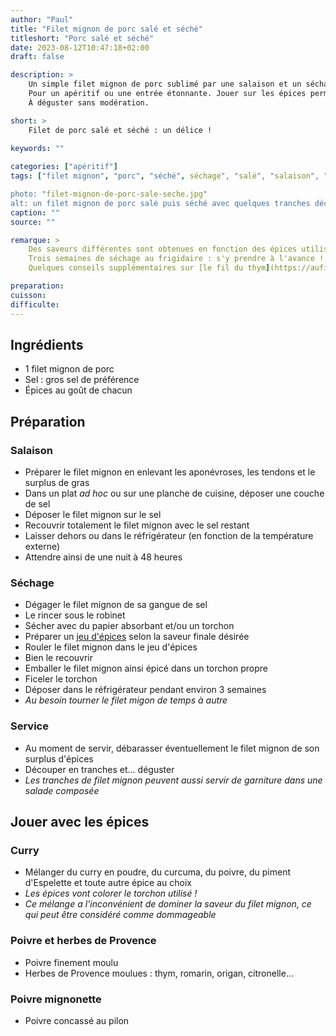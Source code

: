 ```yaml
---
author: "Paul"
title: "Filet mignon de porc salé et séché"
titleshort: "Porc salé et séché"
date: 2023-08-12T10:47:18+02:00
draft: false

description: >
    Un simple filet mignon de porc sublimé par une salaison et un séchage de trois semaines.<br>
    Pour un apéritif ou une entrée étonnante. Jouer sur les épices permet de varier à l'infini les saveurs.<br>
    À déguster sans modération.

short: >
    Filet de porc salé et séché : un délice !
    
keywords: ""

categories: ["apéritif"]
tags: ["filet mignon", "porc", "séché", séchage", "salé", "salaison", "épices", "poivre", "entrée", "salade", "apéritif"]

photo: "filet-mignon-de-porc-sale-seche.jpg"
alt: un filet mignon de porc salé puis séché avec quelques tranches découpées"
caption: ""
source: ""

remarque: >
    Des saveurs différentes sont obtenues en fonction des épices utilisées<br>
    Trois semaines de séchage au frigidaire : s'y prendre à l'avance !!!<br>
    Quelques conseils supplémentaires sur [le fil du thym](https://aufilduthym.fr/filet-mignon-seche-maison/)

preparation: 
cuisson: 
difficulte:
---
```



## Ingrédients
- 1 filet mignon de porc
- Sel : gros sel de préférence
- Épices au goût de chacun
## Préparation
### Salaison
- Préparer le filet mignon en enlevant les aponévroses, les tendons et le surplus de gras
- Dans un plat *ad hoc* ou sur une planche de cuisine, déposer une couche de sel
- Déposer le filet mignon sur le sel
- Recouvrir totalement le filet mignon avec le sel restant
- Laisser dehors ou dans le réfrigérateur (en fonction de la température externe)
- Attendre ainsi de une nuit à 48 heures
### Séchage
- Dégager le filet mignon de sa gangue de sel
- Le rincer sous le robinet
- Sécher avec du papier absorbant et/ou un torchon
- Préparer un [jeu d'épices](#jouer-avec-les-épices) selon la saveur finale désirée
- Rouler le filet mignon dans le jeu d'épices
- Bien le recouvrir
- Emballer le filet mignon ainsi épicé dans un torchon propre
- Ficeler le torchon
- Déposer dans le réfrigérateur pendant environ 3 semaines
- *Au besoin tourner le filet migon de temps à autre*
### Service
- Au moment de servir, débarasser éventuellement le filet mignon de son surplus d'épices
- Découper en tranches et... déguster
- *Les tranches de filet mignon peuvent aussi servir de garniture dans une salade composée*
## Jouer avec les épices
### Curry
- Mélanger du curry en poudre, du curcuma, du poivre, du piment d'Espelette et toute autre épice au choix
- *Les épices vont colorer le torchon utilisé !*
- *Ce mélange a l'inconvénient de dominer la saveur du filet mignon, ce qui peut être considéré comme dommageable*
### Poivre et herbes de Provence
- Poivre finement moulu
- Herbes de Provence moulues : thym, romarin, origan, citronelle...
### Poivre mignonette
- Poivre concassé au pilon